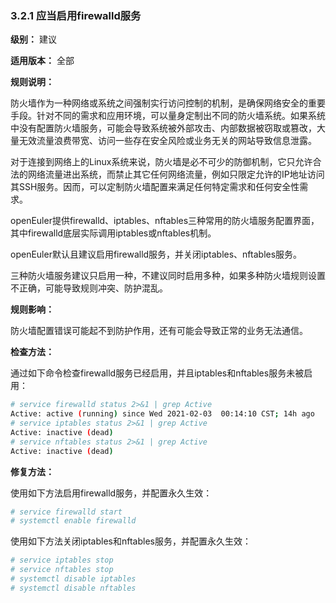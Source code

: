 ### 3.2.1 应当启用firewalld服务

**级别：** 建议

**适用版本：** 全部

**规则说明：**

防火墙作为一种网络或系统之间强制实行访问控制的机制，是确保网络安全的重要手段。针对不同的需求和应用环境，可以量身定制出不同的防火墙系统。如果系统中没有配置防火墙服务，可能会导致系统被外部攻击、内部数据被窃取或篡改，大量无效流量浪费带宽、访问一些存在安全风险或业务无关的网站导致信息泄露。

对于连接到网络上的Linux系统来说，防火墙是必不可少的防御机制，它只允许合法的网络流量进出系统，而禁止其它任何网络流量，例如只限定允许的IP地址访问其SSH服务。因而，可以定制防火墙配置来满足任何特定需求和任何安全性需求。

openEuler提供firewalld、iptables、nftables三种常用的防火墙服务配置界面，其中firewalld底层实际调用iptables或nftables机制。

openEuler默认且建议启用firewalld服务，并关闭iptables、nftables服务。

三种防火墙服务建议只启用一种，不建议同时启用多种，如果多种防火墙规则设置不正确，可能导致规则冲突、防护混乱。

**规则影响：**

防火墙配置错误可能起不到防护作用，还有可能会导致正常的业务无法通信。

**检查方法：**

通过如下命令检查firewalld服务已经启用，并且iptables和nftables服务未被启用：

```bash
# service firewalld status 2>&1 | grep Active
Active: active (running) since Wed 2021-02-03  00:14:10 CST; 14h ago
# service iptables status 2>&1 | grep Active
Active: inactive (dead)
# service nftables status 2>&1 | grep Active
Active: inactive (dead)
```

**修复方法：**

使用如下方法启用firewalld服务，并配置永久生效：

```bash
# service firewalld start
# systemctl enable firewalld
```

使用如下方法关闭iptables和nftables服务，并配置永久生效：

```bash
# service iptables stop
# service nftables stop
# systemctl disable iptables
# systemctl disable nftables
```